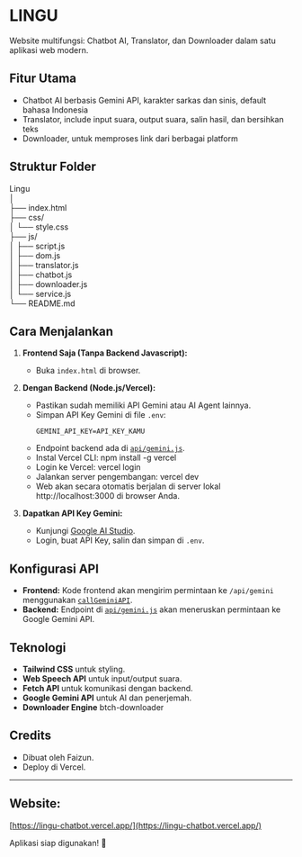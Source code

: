 # LINGU

Website multifungsi: Chatbot AI, Translator, dan Downloader dalam satu aplikasi web modern.

## Fitur Utama

- Chatbot AI berbasis Gemini API, karakter sarkas dan sinis, default bahasa Indonesia
- Translator, include input suara, output suara, salin hasil, dan bersihkan teks
- Downloader, untuk memproses link dari berbagai platform

## Struktur Folder

Lingu  
│  
├── index.html  
├── css/  
│   └── style.css  
├── js/  
│   ├── script.js  
│   ├── dom.js  
│   ├── translator.js  
│   ├── chatbot.js  
│   ├── downloader.js  
│   └── service.js  
└── README.md  

## Cara Menjalankan

1. **Frontend Saja (Tanpa Backend Javascript):**
   - Buka `index.html` di browser.

2. **Dengan Backend (Node.js/Vercel):**
   - Pastikan sudah memiliki API Gemini atau AI Agent lainnya.
   - Simpan API Key Gemini di file `.env`:
     ```
     GEMINI_API_KEY=API_KEY_KAMU
     ```
   - Endpoint backend ada di [`api/gemini.js`](api/gemini.js).
   - Instal Vercel CLI: npm install -g vercel
   - Login ke Vercel: vercel login
   - Jalankan server pengembangan: vercel dev
   - Web akan secara otomatis berjalan di server lokal http://localhost:3000 di browser Anda.

4. **Dapatkan API Key Gemini:**
   - Kunjungi [Google AI Studio](https://aistudio.google.com/app/apikey).
   - Login, buat API Key, salin dan simpan di `.env`.

## Konfigurasi API

- **Frontend:** Kode frontend akan mengirim permintaan ke `/api/gemini` menggunakan [`callGeminiAPI`](js/service.js).
- **Backend:** Endpoint di [`api/gemini.js`](api/gemini.js) akan meneruskan permintaan ke Google Gemini API.

## Teknologi

- **Tailwind CSS** untuk styling.
- **Web Speech API** untuk input/output suara.
- **Fetch API** untuk komunikasi dengan backend.
- **Google Gemini API** untuk AI dan penerjemah.
- **Downloader Engine** btch-downloader
  
## Credits

- Dibuat oleh Faizun.
- Deploy di Vercel.

---

## Website: 
[https://lingu-chatbot.vercel.app/](https://lingu-chatbot.vercel.app/)

Aplikasi siap digunakan! 🚀
